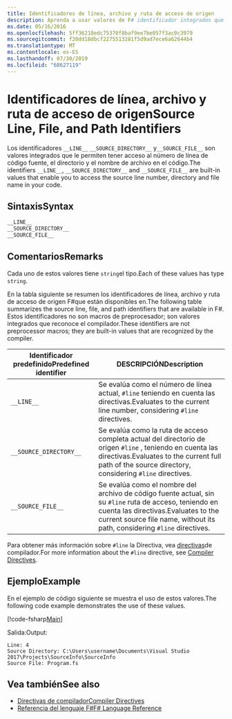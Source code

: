 ```yaml
---
title: Identificadores de línea, archivo y ruta de acceso de origen
description: Aprenda a usar valores de F# identificador integrados que le permiten tener acceso al número de línea de código fuente, el directorio y el nombre de archivo en el código.
ms.date: 05/16/2016
ms.openlocfilehash: 5ff36210edc75370f8baf9ee7be057f3ac0c3979
ms.sourcegitcommit: f20dd18dbcf2275513281f5d9ad7ece6a62644b4
ms.translationtype: MT
ms.contentlocale: es-ES
ms.lasthandoff: 07/30/2019
ms.locfileid: "68627119"
---
```

# <a name="source-line-file-and-path-identifiers"></a><span data-ttu-id="a0066-103">Identificadores de línea, archivo y ruta de acceso de origen</span><span class="sxs-lookup"><span data-stu-id="a0066-103">Source Line, File, and Path Identifiers</span></span>

<span data-ttu-id="a0066-104">Los identificadores `__LINE__` `__SOURCE_DIRECTORY__` y`__SOURCE_FILE__` son valores integrados que le permiten tener acceso al número de línea de código fuente, el directorio y el nombre de archivo en el código.</span><span class="sxs-lookup"><span data-stu-id="a0066-104">The identifiers `__LINE__`, `__SOURCE_DIRECTORY__` and `__SOURCE_FILE__` are built-in values that enable you to access the source line number, directory and file name in your code.</span></span>

## <a name="syntax"></a><span data-ttu-id="a0066-105">Sintaxis</span><span class="sxs-lookup"><span data-stu-id="a0066-105">Syntax</span></span>

```fsharp
__LINE__
__SOURCE_DIRECTORY__
__SOURCE_FILE__
```

## <a name="remarks"></a><span data-ttu-id="a0066-106">Comentarios</span><span class="sxs-lookup"><span data-stu-id="a0066-106">Remarks</span></span>

<span data-ttu-id="a0066-107">Cada uno de estos valores tiene `string`el tipo.</span><span class="sxs-lookup"><span data-stu-id="a0066-107">Each of these values has type `string`.</span></span>

<span data-ttu-id="a0066-108">En la tabla siguiente se resumen los identificadores de línea, archivo y ruta de acceso de origen F#que están disponibles en.</span><span class="sxs-lookup"><span data-stu-id="a0066-108">The following table summarizes the source line, file, and path identifiers that are available in F#.</span></span> <span data-ttu-id="a0066-109">Estos identificadores no son macros de preprocesador; son valores integrados que reconoce el compilador.</span><span class="sxs-lookup"><span data-stu-id="a0066-109">These identifiers are not preprocessor macros; they are built-in values that are recognized by the compiler.</span></span>

|<span data-ttu-id="a0066-110">Identificador predefinido</span><span class="sxs-lookup"><span data-stu-id="a0066-110">Predefined identifier</span></span>|<span data-ttu-id="a0066-111">DESCRIPCIÓN</span><span class="sxs-lookup"><span data-stu-id="a0066-111">Description</span></span>|
|---------------------|-----------|
|`__LINE__`|<span data-ttu-id="a0066-112">Se evalúa como el número de línea actual, `#line` teniendo en cuenta las directivas.</span><span class="sxs-lookup"><span data-stu-id="a0066-112">Evaluates to the current line number, considering `#line` directives.</span></span>|
|`__SOURCE_DIRECTORY__`|<span data-ttu-id="a0066-113">Se evalúa como la ruta de acceso completa actual del directorio de origen `#line` , teniendo en cuenta las directivas.</span><span class="sxs-lookup"><span data-stu-id="a0066-113">Evaluates to the current full path of the source directory, considering `#line` directives.</span></span>|
|`__SOURCE_FILE__`|<span data-ttu-id="a0066-114">Se evalúa como el nombre del archivo de código fuente actual, sin su `#line` ruta de acceso, teniendo en cuenta las directivas.</span><span class="sxs-lookup"><span data-stu-id="a0066-114">Evaluates to the current source file name, without its path, considering `#line` directives.</span></span>|

<span data-ttu-id="a0066-115">Para obtener más información sobre `#line` la Directiva, vea [directivas](compiler-directives.md)de compilador.</span><span class="sxs-lookup"><span data-stu-id="a0066-115">For more information about the `#line` directive, see [Compiler Directives](compiler-directives.md).</span></span>

## <a name="example"></a><span data-ttu-id="a0066-116">Ejemplo</span><span class="sxs-lookup"><span data-stu-id="a0066-116">Example</span></span>

<span data-ttu-id="a0066-117">En el ejemplo de código siguiente se muestra el uso de estos valores.</span><span class="sxs-lookup"><span data-stu-id="a0066-117">The following code example demonstrates the use of these values.</span></span>

[!code-fsharp[Main](~/samples/snippets/fsharp/lang-ref-2/snippet7401.fs)]

<span data-ttu-id="a0066-118">Salida:</span><span class="sxs-lookup"><span data-stu-id="a0066-118">Output:</span></span>

```
Line: 4
Source Directory: C:\Users\username\Documents\Visual Studio 2017\Projects\SourceInfo\SourceInfo
Source File: Program.fs
```

## <a name="see-also"></a><span data-ttu-id="a0066-119">Vea también</span><span class="sxs-lookup"><span data-stu-id="a0066-119">See also</span></span>

- [<span data-ttu-id="a0066-120">Directivas de compilador</span><span class="sxs-lookup"><span data-stu-id="a0066-120">Compiler Directives</span></span>](compiler-directives.md)
- [<span data-ttu-id="a0066-121">Referencia del lenguaje F#</span><span class="sxs-lookup"><span data-stu-id="a0066-121">F# Language Reference</span></span>](index.md)
